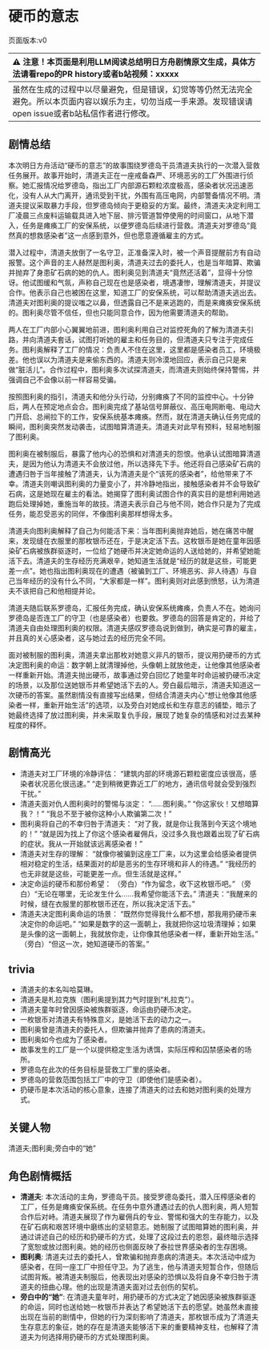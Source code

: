# 硬币的意志
页面版本:v0
 

| :warning: 注意！本页面是利用LLM阅读总结明日方舟剧情原文生成，具体方法请看repo的PR history或者b站视频：xxxxx           |
|:----------------------------|
| 虽然在生成的过程中以尽量避免，但是错误，幻觉等等仍然无法完全避免。所以本页面内容以娱乐为主，切勿当成一手来源。发现错误请open issue或者b站私信作者进行修改。|



## 剧情总结
本次明日方舟活动“硬币的意志”的故事围绕罗德岛干员清道夫执行的一次潜入营救任务展开。故事开始时，清道夫正在一座戒备森严、环境恶劣的工厂外围进行侦察。她汇报情况给罗德岛，指出工厂内部源石颗粒浓度极高，感染者状况迅速恶化，没有人从大门离开，通讯受到干扰，外围有高压电网，内部警备情况不明。清道夫提议采取暴力手段，但罗德岛倾向于更稳妥的方案。最终，清道夫决定利用工厂凌晨三点废料运输载具进入地下层、排污管道暂停使用的时间窗口，从地下潜入，任务是瘫痪工厂的安保系统，以便罗德岛后续进行营救。清道夫对罗德岛“竟然真的想救感染者”这一点感到意外，但也愿意遵循雇主的方式。

潜入过程中，清道夫放倒了一名守卫，正准备深入时，被一个声音提醒前方有自动报警。这个声音的主人赫然是图利奥，清道夫过去的委托人，也是当年暗算、欺骗并抛弃了身患矿石病的她的仇人。图利奥见到清道夫“竟然还活着”，显得十分惊讶。他试图缓和气氛，声称自己现在也是感染者，境遇凄惨，理解清道夫，并提议合作。他表示自己也被困在这里，知道工厂的安保系统，可以帮助清道夫逃出去。清道夫对图利奥的提议嗤之以鼻，但透露自己不是来逃跑的，而是来瘫痪安保系统的。图利奥尽管不信任，但也只能同意合作，因为他需要清道夫的帮助。

两人在工厂内部小心翼翼地前进，图利奥利用自己对监控死角的了解为清道夫引路，并向清道夫套话，试图打听她的雇主和任务目的，但清道夫只专注于完成任务。图利奥解释了工厂的情况：负责人不住在这里，这里都是感染者员工，环境极差。他也误以为清道夫是来偷东西的。清道夫则冷漠地回应，表示自己只是来做“脏活儿”。合作过程中，图利奥多次试探清道夫，而清道夫则始终保持警惕，并强调自己不会像以前一样容易受骗。

按照图利奥的指引，清道夫和他分头行动，分别瘫痪了不同的监控中心。十分钟后，两人在预定地点会合。图利奥完成了基站信号屏蔽仪、高压电网断电、电动大门开启、总闸拉下的工作，安保系统基本瘫痪。然而，就在清道夫确认任务完成的瞬间，图利奥突然发动袭击，试图暗算清道夫。清道夫对此早有预料，轻易地制服了图利奥。

图利奥在被制服后，暴露了他内心的恐惧和对清道夫的怨恨。他承认试图暗算清道夫，是因为他认为清道夫不会放过他，所以选择先下手。他还将自己感染矿石病的遭遇归咎于当年接触了清道夫，认为清道夫是个“该死的感染者”，给他带来了不幸。清道夫则嘲讽图利奥的力量变小了，并冷静地指出，接触感染者并不会导致矿石病，这是她现在雇主的看法。她揭穿了图利奥试图合作的真实目的是想利用她逃跑后处理掉她，重施当年的故技。清道夫表示自己与他不同，她合作只是为了完成任务，能忍受恶劣的同伴，不像图利奥那样想得太多。

清道夫向图利奥解释了自己为何能活下来：当年图利奥抛弃她后，她在痛苦中醒来，发现缝在衣服里的那枚银币还在，于是决定活下去。这枚银币是她在童年因感染矿石病被族群驱逐时，一位给了她硬币并决定她命运的人送给她的，并希望她能活下去。清道夫的生存经历充满艰辛，她知道生活就是“经历的就是这些，可能更差一点”。她也指出图利奥现在的遭遇（被骗到工厂、环境恶劣、非人待遇）与自己当年经历的没有什么不同，“大家都是一样”。图利奥则对此感到愤怒，认为清道夫不该把自己和他相提并论。

清道夫随后联系罗德岛，汇报任务完成，确认安保系统瘫痪，负责人不在。她询问罗德岛是否连工厂的守卫（也是感染者）也要救。罗德岛的回答是肯定的，并给了清道夫自由处理图利奥的权限。清道夫感叹罗德岛说到做到，确实是可靠的雇主，并且真的关心感染者，这与她过去的经历完全不同。

面对被制服的图利奥，清道夫拿出那枚对她意义非凡的银币，提议用扔硬币的方式决定图利奥的命运：数字朝上就清理掉他，头像朝上就放他走，让他像其他感染者一样重新开始。清道夫抛出硬币，故事通过旁白回忆了她童年时命运被扔硬币决定的场景，以及那位送她银币并希望她活下去的人。旁白最后暗示，清道夫知道这一次硬币的答案。虽然剧情没有直接写出结果，但结合清道夫内心“想让他像其他感染者一样，重新开始生活”的选项，以及旁白对她成长和生存意志的铺垫，暗示了她最终选择了放过图利奥，并未采取复仇手段，展现了她复杂的情感和对过去某种程度的释怀。
## 剧情高光
- 清道夫对工厂环境的冷静评估：
“建筑内部的环境源石颗粒密度应该很高，感染者状况恶化很迅速。”
“走到稍微更靠近工厂的地方，通讯信号就会受到强烈干扰。”
- 清道夫面对仇人图利奥时的警惕与淡定：
“......图利奥。”
“你这家伙！又想暗算我？！”
“我总不至于被你这种小人欺骗第二次！”
- 图利奥将自己的不幸归咎于清道夫：
“对了我，就是你让我落到今天这个境地的！”
“就是因为找上了你这个感染者雇佣兵，没过多久我也跟着出现了矿石病的症状。我从一开始就该远离感染者！”
- 清道夫对生存的理解：
“就像你被骗到这座工厂来，以为这里会给感染者提供相对稳定的生活，结果面对的却是恶劣的生存环境和非人的待遇。”
“我经历的也无非就是这些，可能更差一点。但生活就是这样。”
- 决定命运的硬币和那份希望：
（旁白）“作为留念，收下这枚银币吧。”
（旁白）“无论在哪里，无论发生什么......我希望你能活下去。”
清道夫：“我醒来的时候，缝在衣服里的那枚银币还在，所以我决定活下去。”
- 清道夫决定图利奥命运的场景：
“既然你觉得我什么都不想，那我用扔硬币来决定你的命运吧。”
“如果是数字的这一面朝上，我就把你这垃圾清理掉；如果是头像的这一面朝上，我就放你走，让你像其他感染者一样，重新开始生活。”
（旁白）“但这一次，她知道硬币的答案。”
## trivia
- 清道夫的本名叫哈莫琳。
- 清道夫是札拉克族（图利奥提到其力气时提到“札拉克”）。
- 清道夫童年时曾因感染被族群驱逐，命运由扔硬币决定。
- 一枚银币对清道夫有特殊意义，是她活下去的动力之一。
- 图利奥曾是清道夫的委托人，但欺骗并抛弃了患病的清道夫。
- 图利奥如今也成为了感染者。
- 故事发生的工厂是一个以提供稳定生活为诱饵，实际压榨和囚禁感染者的场所。
- 罗德岛在此次的任务目标是营救工厂里的感染者。
- 罗德岛的营救范围包括工厂中的守卫（即使他们是感染者）。
- 扔硬币是本次活动的核心意象，连接了清道夫的过去和她对图利奥的处理方式。
## 关键人物
清道夫;图利奥;旁白中的“她”
## 角色剧情概括
-   **清道夫**: 本次活动的主角，罗德岛干员。接受罗德岛委托，潜入压榨感染者的工厂，任务是瘫痪安保系统。在任务中意外遭遇过去的仇人图利奥，两人短暂合作后对峙。清道夫展现了作为雇佣兵的专业、警惕和强大的生存能力，以及在矿石病和艰苦环境中磨练出的坚韧意志。她制服了试图暗算她的图利奥，并通过讲述自己的经历和扔硬币的方式，处理了这段过去的恩怨，最终暗示选择了宽恕或放过图利奥。她的经历也侧面反映了泰拉世界感染者的生存困境。
-   **图利奥**: 清道夫过去的委托人，曾欺骗和抛弃患病的清道夫。本次活动中成为感染者，在同一座工厂中担任守卫。为了逃生，他与清道夫短暂合作，但随后试图背叛。被清道夫制服后，他表现出对感染的恐惧以及将自身不幸归咎于清道夫的扭曲心理。他的出现是清道夫面对过去创伤的契机。
-   **旁白中的“她”**: 在清道夫童年时，用扔硬币的方式决定了她因感染被族群驱逐的命运，同时也送给她一枚银币并表达了希望她活下去的愿望。她虽然未直接出现在当前的剧情中，但她的行为深刻影响了清道夫，那枚银币成为了清道夫生存意志的象征，她的存在是清道夫能够活下来的重要精神支柱，也解释了清道夫为何选择用扔硬币的方式处理图利奥。
